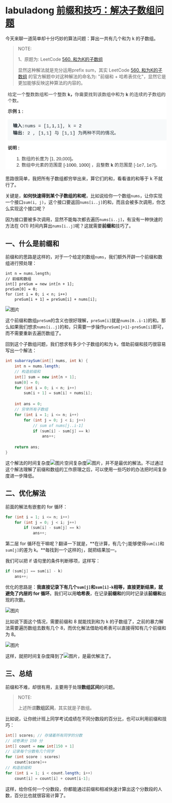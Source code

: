 # labuladong [前缀和技巧：解决子数组问题](https://mp.weixin.qq.com/s/4TxF0xVhlUO6v3teip9Jzg) 

今天来聊一道简单却十分巧妙的算法问题：算出一共有几个和为 k 的子数组。

> NOTE: 
>
> 1、原题为: LeetCode [560. 和为K的子数组](https://leetcode-cn.com/problems/subarray-sum-equals-k/)
>
> 显然这种解法就是充分运用prefix sum，其实 LeetCode [560. 和为K的子数组](https://leetcode-cn.com/problems/subarray-sum-equals-k/) 的官方解题中对这种解法的命名为: "前缀和 + 哈希表优化"，显然它是更加能够反映这种算法的内容的。

![图片](./原题.png)

思路很简单，我把所有子数组都穷举出来，算它们的和，看看谁的和等于 k 不就行了。

关键是，**如何快速得到某个子数组的和呢**，比如说给你一个数组`nums`，让你实现一个接口`sum(i, j)`，这个接口要返回`nums[i..j]`的和，而且会被多次调用，你怎么实现这个接口呢？

因为接口要被多次调用，显然不能每次都去遍历`nums[i..j]`，有没有一种快速的方法在 O(1) 时间内算出`nums[i..j]`呢？这就需要**前缀和**技巧了。

## 一、什么是前缀和

前缀和的思路是这样的，对于一个给定的数组`nums`，我们额外开辟一个前缀和数组进行预处理：

```
int n = nums.length;
// 前缀和数组
int[] preSum = new int[n + 1];
preSum[0] = 0;
for (int i = 0; i < n; i++)
    preSum[i + 1] = preSum[i] + nums[i];
```

![图片](https://mmbiz.qpic.cn/mmbiz_jpg/map09icNxZ4nprA4oSAUhXDDuD1ObegYznFxMhESI1Aiat5RbaOBNQwuVPl56McP3FX3wdibHc0SDjFcLkwrXMu3Q/640?wx_fmt=jpeg&wxfrom=5&wx_lazy=1&wx_co=1)

这个前缀和数组`preSum`的含义也很好理解，`preSum[i]`就是`nums[0..i-1]`的和。那么如果我们想求`nums[i..j]`的和，只需要一步操作`preSum[j+1]-preSum[i]`即可，而不需要重新去遍历数组了。

回到这个子数组问题，我们想求有多少个子数组的和为 k，借助前缀和技巧很容易写出一个解法：

```Java
int subarraySum(int[] nums, int k) {
    int n = nums.length;
    // 构造前缀和
    int[] sum = new int[n + 1];
    sum[0] = 0; 
    for (int i = 0; i < n; i++)
        sum[i + 1] = sum[i] + nums[i];

    int ans = 0;
    // 穷举所有子数组
    for (int i = 1; i <= n; i++)
        for (int j = 0; j < i; j++)
            // sum of nums[j..i-1]
            if (sum[i] - sum[j] == k)
                ans++;

    return ans;
}
```

这个解法的时间复杂度![图片](https://mmbiz.qpic.cn/mmbiz_png/map09icNxZ4nprA4oSAUhXDDuD1ObegYzhwojMM6m6tYh1TdHSwddBZxADsusicgMgYqx4bJ0HQZGdpBDItNqKnQ/640?wx_fmt=png&wxfrom=5&wx_lazy=1&wx_co=1)空间复杂度![图片](https://mmbiz.qpic.cn/mmbiz_png/map09icNxZ4nprA4oSAUhXDDuD1ObegYzhn1XUf5gMUOvuibkEK08lVOGkqqS9dJycnxNciam5YiaQYaRQxxZU817w/640?wx_fmt=png&wxfrom=5&wx_lazy=1&wx_co=1)，并不是最优的解法。不过通过这个解法理解了前缀和数组的工作原理之后，可以使用一些巧妙的办法把时间复杂度进一步降低。

## 二、优化解法

前面的解法有嵌套的 for 循环：

```Java
for (int i = 1; i <= n; i++)
    for (int j = 0; j < i; j++)
        if (sum[i] - sum[j] == k)
            ans++;
```

第二层 for 循环在干嘛呢？翻译一下就是，**在计算，有几个`j`能够使得`sum[i]`和`sum[j]`的差为 k。**毎找到一个这样的`j`，就把结果加一。

我们可以把 if 语句里的条件判断移项，这样写：

```Java
if (sum[j] == sum[i] - k)
    ans++;
```

优化的思路是：**我直接记录下有几个`sum[j]`和`sum[i]-k`相等，直接更新结果，就避免了内层的 for 循环**。我们可以用**哈希表**，在记录**前缀和**的同时记录该**前缀和**出现的次数。

![图片](https://mmbiz.qpic.cn/mmbiz_png/map09icNxZ4nprA4oSAUhXDDuD1ObegYzaJCy4KoRTxORRicnMajCaLcb282KaOCG3JiaW1n99quwwJiaYyfFh7aow/640?wx_fmt=png&wxfrom=5&wx_lazy=1&wx_co=1)





比如说下面这个情况，需要前缀和 8 就能找到和为 k 的子数组了，之前的暴力解法需要遍历数组去数有几个 8，而优化解法借助哈希表可以直接得知有几个前缀和为 8。

![图片](https://mmbiz.qpic.cn/mmbiz_jpg/map09icNxZ4nprA4oSAUhXDDuD1ObegYz0p7YVlGQXWNAkV3nCGVpdfViaJMtPb7qbgDco0cFQYuSy4gNmWibMT5w/640?wx_fmt=jpeg&wxfrom=5&wx_lazy=1&wx_co=1)

这样，就把时间复杂度降到了![图片](https://mmbiz.qpic.cn/mmbiz_png/map09icNxZ4nprA4oSAUhXDDuD1ObegYzhn1XUf5gMUOvuibkEK08lVOGkqqS9dJycnxNciam5YiaQYaRQxxZU817w/640?wx_fmt=png&wxfrom=5&wx_lazy=1&wx_co=1)，是最优解法了。

## 三、总结

前缀和不难，却很有用，主要用于处理**数组区间**的问题。

> NOTE: 
>
> 上述所谓**数组区间**，其实就是子数组。

比如说，让你统计班上同学考试成绩在不同分数段的百分比，也可以利用前缀和技巧：

```Java
int[] scores; // 存储着所有同学的分数
// 试卷满分 150 分
int[] count = new int[150 + 1]
// 记录每个分数有几个同学
for (int score : scores)
    count[score]++
// 构造前缀和
for (int i = 1; i < count.length; i++)
    count[i] = count[i] + count[i-1];
```

这样，给你任何一个分数段，你都能通过前缀和相减快速计算出这个分数段的人数，百分比也就很容易计算了。
